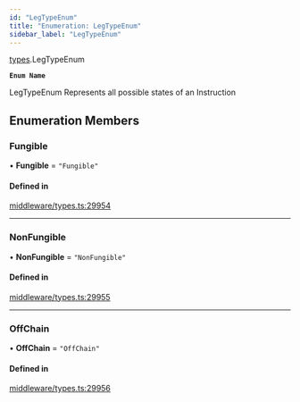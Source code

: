 ```yaml
---
id: "LegTypeEnum"
title: "Enumeration: LegTypeEnum"
sidebar_label: "LegTypeEnum"
---
```


[types](../../../modules/Types/Types.md).LegTypeEnum

**`Enum Name`**

 LegTypeEnum
 Represents all possible states of an Instruction

## Enumeration Members

### Fungible

• **Fungible** = ``"Fungible"``

#### Defined in

[middleware/types.ts:29954](https://github.com/PolymeshAssociation/polymesh-sdk/blob/acc2284c/src/middleware/types.ts#L29954)

___

### NonFungible

• **NonFungible** = ``"NonFungible"``

#### Defined in

[middleware/types.ts:29955](https://github.com/PolymeshAssociation/polymesh-sdk/blob/acc2284c/src/middleware/types.ts#L29955)

___

### OffChain

• **OffChain** = ``"OffChain"``

#### Defined in

[middleware/types.ts:29956](https://github.com/PolymeshAssociation/polymesh-sdk/blob/acc2284c/src/middleware/types.ts#L29956)
